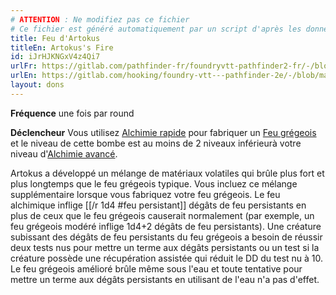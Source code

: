 ```yaml
---
# ATTENTION : Ne modifiez pas ce fichier
# Ce fichier est généré automatiquement par un script d'après les données du module Foundry VTT officiel et de sa traduction
title: Feu d'Artokus
titleEn: Artokus's Fire
id: iJrHJKNGxV4z4Qi7
urlFr: https://gitlab.com/pathfinder-fr/foundryvtt-pathfinder2-fr/-/blob/master/data/feats/iJrHJKNGxV4z4Qi7.htm
urlEn: https://gitlab.com/hooking/foundry-vtt---pathfinder-2e/-/blob/master/packs/data/feats.db/artokus-s-fire.json
layout: dons
---
```

**Fréquence** une fois par round

**Déclencheur** Vous utilisez [Alchimie rapide](alchimie-rapide.html) pour fabriquer un [Feu grégeois](../équipements/feu-grégeois-inférieur.html) et le niveau de cette bombe est au moins de 2 niveaux inférieurà votre niveau d'[Alchimie avancé](../capacité-classe/alchimie-avancée.html).

Artokus a développé un mélange de matériaux volatiles qui brûle plus fort et plus longtemps que le feu grégeois typique. Vous incluez ce mélange supplémentaire lorsque vous fabriquez votre feu grégeois. Le feu alchimique inflige [[/r 1d4 #feu persistant]] dégâts de feu persistants en plus de ceux que le feu grégeois causerait normalement (par exemple, un feu grégeois modéré inflige 1d4+2 dégâts de feu persistants). Une créature subissant des dégâts de feu persistants du feu grégeois a besoin de réussir deux tests nus pour mettre un terme aux dégâts persistants ou un test si la créature possède une récupération assistée qui réduit le DD du test nu à 10. Le feu grégeois amélioré brûle même sous l'eau  et toute tentative pour mettre un terme aux dégâts persistants en utilisant de l'eau n'a pas d'effet.
